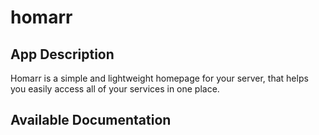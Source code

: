 # homarr

## App Description

Homarr is a simple and lightweight homepage for your server, that helps you easily access all of your services in one place.

## Available Documentation

